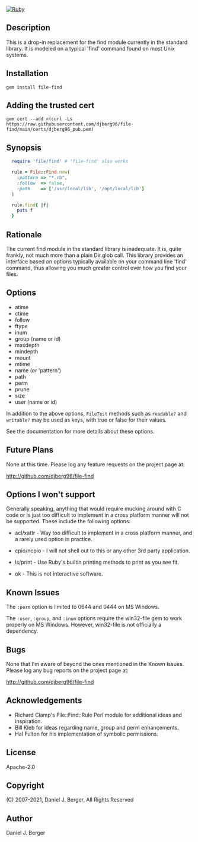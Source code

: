 [![Ruby](https://github.com/djberg96/file-find/actions/workflows/ruby.yml/badge.svg)](https://github.com/djberg96/file-find/actions/workflows/ruby.yml)

## Description

This is a drop-in replacement for the find module currently in the standard
library. It is modeled on a typical 'find' command found on most Unix systems.

## Installation

`gem install file-find`

## Adding the trusted cert
`gem cert --add <(curl -Ls https://raw.githubusercontent.com/djberg96/file-find/main/certs/djberg96_pub.pem)`

## Synopsis
```ruby
  require 'file/find' # 'file-find' also works

  rule = File::Find.new(
    :pattern => "*.rb",
    :follow  => false,
    :path    => ['/usr/local/lib', '/opt/local/lib']
  )

  rule.find{ |f|
    puts f
  }
```

## Rationale

The current find module in the standard library is inadequate. It is, quite
frankly, not much more than a plain Dir.glob call. This library provides an
interface based on options typically available on your command line 'find'
command, thus allowing you much greater control over how you find your files.

## Options

* atime
* ctime
* follow
* ftype
* inum
* group (name or id)
* maxdepth
* mindepth
* mount
* mtime
* name (or 'pattern')
* path
* perm
* prune
* size
* user (name or id)

In addition to the above options, `FileTest` methods such as `readable?` and
`writable?` may be used as keys, with true or false for their values.

See the documentation for more details about these options.

## Future Plans

None at this time. Please log any feature requests on the project page at:

http://github.com/djberg96/file-find

## Options I won't support

Generally speaking, anything that would require mucking around with C code
or is just too difficult to implement in a cross platform manner will not be
supported. These include the following options:

* acl/xattr - Way too difficult to implement in a cross platform manner, and
  a rarely used option in practice.

* cpio/ncpio - I will not shell out to this or any other 3rd party
  application.

* ls/print - Use Ruby's builtin printing methods to print as you see fit.

* ok - This is not interactive software.

## Known Issues

The `:perm` option is limited to 0644 and 0444 on MS Windows.

The `:user`, `:group`, and `:inum` options require the win32-file gem to work
properly on MS Windows. However, win32-file is not officially a dependency.

## Bugs

None that I'm aware of beyond the ones mentioned in the Known Issues. Please
log any bug reports on the project page at:

http://github.com/djberg96/file-find

## Acknowledgements

* Richard Clamp's File::Find::Rule Perl module for additional ideas and
  inspiration.
* Bill Kleb for ideas regarding name, group and perm enhancements.
* Hal Fulton for his implementation of symbolic permissions.

## License

Apache-2.0

## Copyright

(C) 2007-2021, Daniel J. Berger, All Rights Reserved

## Author

Daniel J. Berger
